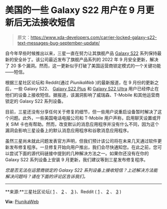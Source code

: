 # 美国的一些 Galaxy S22 用户在 9 月更新后无法接收短信

> 原文：<https://www.xda-developers.com/carrier-locked-galaxy-s22-text-messages-bug-september-update/>

自今年早些时候推出以来，三星一直在努力让其旗舰产品 [Galaxy S22](https://www.xda-developers.com/samsung-galaxy-s22-review/) 系列保持最新的安全补丁。该公司最近发布了旗舰产品系列的 2022 年 9 月安全更新，解决了 20 多个漏洞。然而，这一更新似乎打破了美国运营商锁定模式的一个关键功能——短信。

根据三星社区论坛和 Reddit(通过 *PiunikaWeb* )的最新报道，在 9 月份的更新之后，一些 Galaxy S22、 [Galaxy S22 Plus](https://www.xda-developers.com/samsung-galaxy-s22-plus-review/) 和 [Galaxy S22 Ultra](https://www.xda-developers.com/samsung-galaxy-s22-ultra-review/) 用户已经停止在他们的设备上接收短信。据报道，该漏洞影响了威瑞森、T-Mobile 和其他运营商锁定的 Galaxy S22 系列设备。

目前，三星还没有分享任何关于修复的细节，但一些用户说重启设备暂时解决了这个问题。此外，一些美国电话电报公司和 T-Mobile 用户声称，启用聊天设置或开关 SIM 卡也有帮助。然而，改变默认的消息应用程序并没有什么不同，因为这个漏洞会影响三星设备上的默认消息应用程序和谷歌消息应用程序。

虽然三星尚未就此问题发表官方声明，但我们预计该公司将在未来几天通过软件更新发布修复程序。一旦修复开始向用户推出，我们会尽快通知您。在此之前，您可以尝试下面的源代码链接中提到的几种解决方法之一。如果你还没有在你的 Galaxy S22 系列设备上安装 9 月更新，我们建议等到三星发布修复程序。

*您是否无法在运营商锁定的 Galaxy S22 系列设备上接收短信？上述解决方法能解决问题吗？请在下面的评论区告诉我们。*

* * *

**来源:**三星社区论坛( [1](https://us.community.samsung.com/t5/Galaxy-S22/S22-Plus-not-receiving-messages-until-after-reboot/m-p/2383241#M36990) 、 [2](https://us.community.samsung.com/t5/Galaxy-S22/S22-ultra-not-receiving-text/m-p/2391038#M38042) 、 [3](https://us.community.samsung.com/t5/Galaxy-S22/Not-receiving-texts-keep-having-to-restart-to-get-them/td-p/2392084) )、Reddit ( [1](https://www.reddit.com/r/S22Ultra/comments/xhlfhs/comment/ioyehjo/?utm_source=share&utm_medium=web2x&context=3) 、 [2](https://www.reddit.com/r/techsupport/comments/xfjc0p/samsung_galaxy_s22_not_receiving_texts/) 、 [3](https://www.reddit.com/r/verizon/comments/xnbz84/texting_help/) )

**Via:** [PiunikaWeb](https://piunikaweb.com/2022/09/27/samsung-galaxy-s22-users-not-receiving-text-messages/)